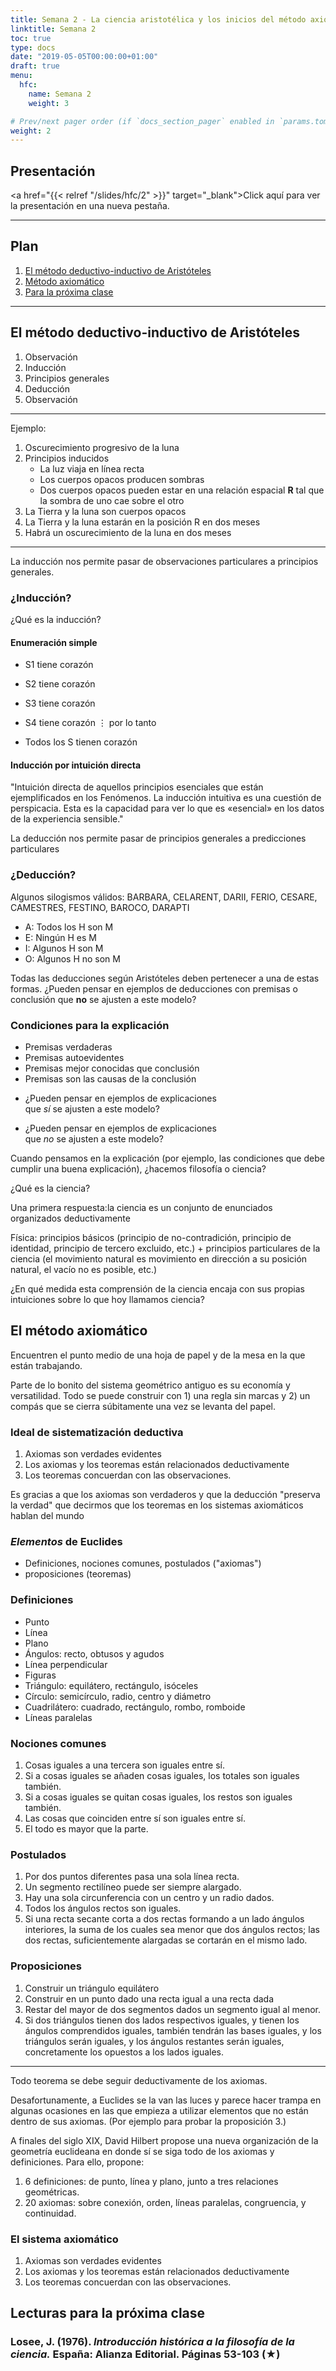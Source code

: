 ```yaml
---
title: Semana 2 - La ciencia aristotélica y los inicios del método axiomático
linktitle: Semana 2 
toc: true
type: docs
date: "2019-05-05T00:00:00+01:00"
draft: true
menu:
  hfc:
    name: Semana 2
    weight: 3

# Prev/next pager order (if `docs_section_pager` enabled in `params.toml`)
weight: 2
---
```

## Presentación


<a href="{{< relref "/slides/hfc/2" >}}" target="_blank">Click aquí para ver la presentación en una nueva pestaña.</a>

---

## Plan


1.  [El método deductivo-inductivo de Aristóteles](#/uno)
2.  [Método axiomático](#/dos)
3.  [Para la próxima clase](#/prox)

---

## El método deductivo-inductivo de Aristóteles

1.  Observación
2.  Inducción
3.  Principios generales
4.  Deducción
5.  Observación

---

Ejemplo: 

1.  Oscurecimiento progresivo de la luna
2.  Principios inducidos
    * La luz viaja en línea recta
    * Los cuerpos opacos producen sombras
    * Dos cuerpos opacos pueden estar en una relación espacial **R** tal que la sombra de uno cae sobre el otro
3.  La Tierra y la luna son cuerpos opacos
4.  La Tierra y la luna estarán en la posición R en dos meses
5.  Habrá un oscurecimiento de la luna en dos meses

---

La inducción nos permite pasar de observaciones particulares a principios generales. 

### ¿Inducción?

¿Qué es la inducción?

#### Enumeración simple

* S1 tiene corazón
* S2 tiene corazón
* S3 tiene corazón
* S4 tiene corazón
⋮
por lo tanto

* Todos los S tienen corazón

#### Inducción por intuición directa

"Intuición directa de aquellos principios esenciales que están ejemplificados en los Fenómenos. La inducción intuitiva es una cuestión de perspicacia. Esta es la capacidad para ver lo que es «esencial» en los datos de la experiencia sensible."

La deducción nos permite pasar de principios generales a predicciones particulares

### ¿Deducción?

Algunos silogismos válidos: BARBARA, CELARENT, DARII, FERIO, CESARE, CAMESTRES, FESTINO, BAROCO, DARAPTI

* A: Todos los H son M
* E: Ningún H es M
* I: Algunos H son M
* O: Algunos H no son M

Todas las deducciones según Aristóteles deben pertenecer a una de estas formas. ¿Pueden pensar en ejemplos de deducciones con premisas o conclusión que **no** se ajusten a este modelo?

### Condiciones para la explicación

* Premisas verdaderas
* Premisas autoevidentes
* Premisas mejor conocidas que conclusión
* Premisas son las causas de la conclusión

- ¿Pueden pensar en ejemplos de explicaciones  
que *sí* se ajusten a este modelo?

- ¿Pueden pensar en ejemplos de explicaciones  
que *no* se ajusten a este modelo?

Cuando pensamos en la explicación (por ejemplo, las condiciones que debe cumplir una buena explicación), ¿hacemos filosofía o ciencia?

¿Qué es la ciencia?

Una primera respuesta:la ciencia es un conjunto de enunciados organizados deductivamente

Física: principios básicos (principio de no-contradición, principio de identidad, principio de tercero excluido, etc.) + principios particulares de la ciencia (el movimiento natural es movimiento en dirección a su posición natural, el vacío no es posible, etc.)

¿En qué medida esta comprensión de la ciencia encaja con sus propias intuiciones sobre lo que hoy llamamos ciencia?

## El método axiomático

Encuentren el punto medio de una hoja de papel y de la mesa en la que están trabajando.

Parte de lo bonito del sistema geométrico antiguo es su economía y versatilidad. Todo se puede construir con 1) una regla sin marcas y 2) un compás que se cierra súbitamente una vez se levanta del papel.

### Ideal de sistematización deductiva

1.  Axiomas son verdades evidentes
2.  Los axiomas y los teoremas están relacionados deductivamente
3.  Los teoremas concuerdan con las observaciones.

Es gracias a que los axiomas son verdaderos y que la deducción "preserva la verdad" que decirmos que los teoremas en los sistemas axiomáticos hablan del mundo

### _Elementos_ de Euclides

* Definiciones, nociones comunes, postulados ("axiomas")
* proposiciones (teoremas)

### Definiciones

* Punto
* Línea
* Plano
* Ángulos: recto, obtusos y agudos
* Línea perpendicular
* Figuras
* Triángulo: equilátero, rectángulo, isóceles
* Círculo: semicírculo, radio, centro y diámetro
* Cuadrilátero: cuadrado, rectángulo, rombo, romboide
* Líneas paralelas

### Nociones comunes

1.  Cosas iguales a una tercera son iguales entre sí.
2.  Si a cosas iguales se añaden cosas iguales, los totales son iguales también.
3.  Si a cosas iguales se quitan cosas iguales, los restos son iguales también.
4.  Las cosas que coinciden entre sí son iguales entre sí.
5.  El todo es mayor que la parte.

### Postulados

1.  Por dos puntos diferentes pasa una sola línea recta.
2.  Un segmento rectilíneo puede ser siempre alargado.
3.  Hay una sola circunferencia con un centro y un radio dados.
4.  Todos los ángulos rectos son iguales.
5.  Si una recta secante corta a dos rectas formando a un lado ángulos interiores, la suma de los cuales sea menor que dos ángulos rectos; las dos rectas, suficientemente alargadas se cortarán en el mismo lado.

### Proposiciones

1.  Construir un triángulo equilátero
2.  Construir en un punto dado una recta igual a una recta dada
3.  Restar del mayor de dos segmentos dados un segmento igual al menor.
4.  Si dos triángulos tienen dos lados respectivos iguales, y tienen los ángulos comprendidos iguales, también tendrán las bases iguales, y los triángulos serán iguales, y los ángulos restantes serán iguales, concretamente los opuestos a los lados iguales.
---

Todo teorema se debe seguir deductivamente de los axiomas.

Desafortunamente, a Euclides se la van las luces y parece hacer trampa en algunas ocasiones en las que empieza a utilizar elementos que no están dentro de sus axiomas. (Por ejemplo para probar la proposición 3.)

A finales del siglo XIX, David Hilbert propose una nueva organización de la geometría euclideana en donde sí se siga todo de los axiomas y definiciones. Para ello, propone:

1.  6 definiciones: de punto, línea y plano, junto a tres relaciones geométricas.
2.  20 axiomas: sobre conexión, orden, líneas paralelas, congruencia, y continuidad.

### El sistema axiomático

1.  Axiomas son verdades evidentes
2.  Los axiomas y los teoremas están relacionados deductivamente
3.  Los teoremas concuerdan con las observaciones.

## Lecturas para la próxima clase


### Losee, J. (1976). _Introducción histórica a la filosofía de la ciencia._ España: Alianza Editorial. Páginas 53-103 (★)